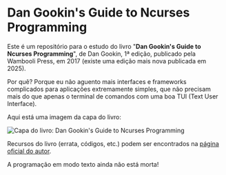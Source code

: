 # Dan Gookin's Guide to Ncurses Programming

Este é um repositório para o estudo do livro "**Dan Gookin's Guide to Ncurses
Programming**", de Dan Gookin, 1ª edição, publicado pela Wambooli Press, em 2017
(existe uma edição mais nova publicada em 2025).

Por quê? Porque eu não aguento mais interfaces e frameworks complicados para
aplicações extremamente simples, que não precisam mais do que apenas o terminal
de comandos com uma boa TUI (Text User Interface).

Aqui está uma imagem da capa do livro:

![Capa do livro: Dan Gookin's Guide to Ncurses
Programming](https://github.com/abrantesasf/ncurses/blob/master/imagens/gookins_ncurses_298x400.jpg)

Recursos do livro (errata, códigos, etc.) podem ser encontrados na [página
oficial do autor](https://c-for-dummies.com/ncurses/).

A programação em modo texto ainda não está morta!
